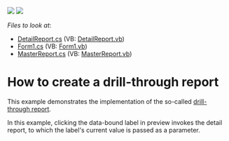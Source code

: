 <!-- default badges list -->
[![](https://img.shields.io/badge/Open_in_DevExpress_Support_Center-FF7200?style=flat-square&logo=DevExpress&logoColor=white)](https://supportcenter.devexpress.com/ticket/details/E875)
[![](https://img.shields.io/badge/📖_How_to_use_DevExpress_Examples-e9f6fc?style=flat-square)](https://docs.devexpress.com/GeneralInformation/403183)
<!-- default badges end -->
<!-- default file list -->
*Files to look at*:

* [DetailReport.cs](./CS/DetailReport.cs) (VB: [DetailReport.vb](./VB/DetailReport.vb))
* [Form1.cs](./CS/Form1.cs) (VB: [Form1.vb](./VB/Form1.vb))
* [MasterReport.cs](./CS/MasterReport.cs) (VB: [MasterReport.vb](./VB/MasterReport.vb))
<!-- default file list end -->
# How to create a drill-through report


<p>This example demonstrates the implementation of the so-called <a href="http://help.devexpress.com/XtraReports/CustomDocument7058.aspx">drill-through report</a>.</p><p>In this example, clicking the data-bound label in preview invokes the detail report, to which the label's current value is passed as a parameter.</p>

<br/>



